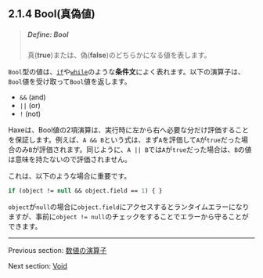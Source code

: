 ## 2.1.4 Bool(真偽値)

> ##### Define: Bool
>
> 真(**true**)または、偽(**false**)のどちらかになる値を表します。

`Bool`型の値は、[`if`](expression-if.md)や[`while`](expression-while.md)のような**条件文**によく表れます。以下の演算子は、`Bool`値を受け取って`Bool`値を返します。

* `&&` (and)
* `||` (or)
* `!` (not)

Haxeは、Bool値の2項演算は、実行時に左から右へ必要な分だけ評価することを保証します。例えば、`A && B`という式は、まず`A`を評価して`A`が`true`だった場合のみ`B`が評価されます。同じように、`A || B`では`A`が`true`だった場合は、`B`の値は意味を持たないので評価されません。

これは、以下のような場合に重要です。

```haxe
if (object != null && object.field == 1) { }
```

`object`が`null`の場合に`object.field`にアクセスするとランタイムエラーになりますが、事前に`object != null`のチェックをすることでエラーから守ることができます。

---

Previous section: [数値の演算子](types-numeric-operators.md)

Next section: [Void](types-void.md)